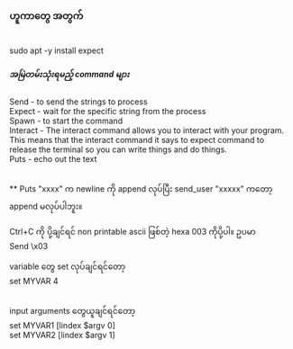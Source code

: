 ### ဟူကာတွေ အတွက်

<br>sudo apt -y install expect<br>

##### အမြဲတမ်းသုံးရမည့် command များ

Send - to send the strings to process<br>
Expect - wait for the specific string from the process<br>
Spawn - to start the command<br>
Interact - The interact command allows you to interact with your program. This means that the interact command it says to expect command to release the terminal so you can write things and do things.<br>
Puts - echo out the text<br><br>

** 
Puts "xxxx" က newline ကို append လုပ်ပြီး send_user "xxxxx" ကတော့ append မလုပ်ပါဘူး။<br>

Ctrl+C ကို ပို့ချင်ရင် non printable ascii ဖြစ်တဲ့ hexa 003 ကိုပို့ပါ။ ဥပမာ <br>
Send \x03 <br>


variable တွေ set လုပ်ချင်ရင်တော့ <br>
set MYVAR 4 <br><br>

input arguments တွေယူချင်ရင်တော့ <br>
set MYVAR1 [lindex $argv 0]<br>
set MYVAR2 [lindex $argv 1]<br><br>



